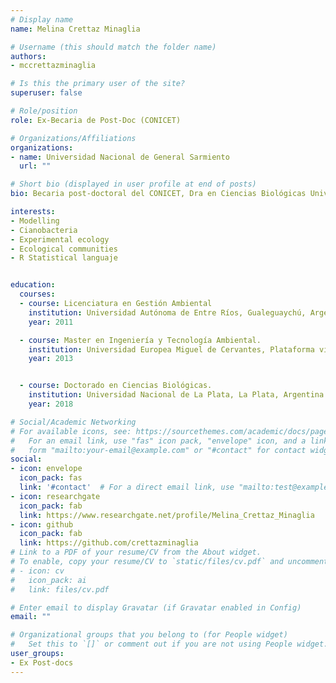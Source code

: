 ```yaml
---
# Display name
name: Melina Crettaz Minaglia

# Username (this should match the folder name)
authors:
- mccrettazminaglia

# Is this the primary user of the site?
superuser: false

# Role/position
role: Ex-Becaria de Post-Doc (CONICET) 

# Organizations/Affiliations
organizations:
- name: Universidad Nacional de General Sarmiento
  url: ""

# Short bio (displayed in user profile at end of posts)
bio: Becaria post-doctoral del CONICET, Dra en Ciencias Biológicas Universidad Nacional de La Plata.

interests:
- Modelling  
- Cianobacteria 
- Experimental ecology 
- Ecological communities 
- R Statistical languaje


education:
  courses:
  - course: Licenciatura en Gestión Ambiental
    institution: Universidad Autónoma de Entre Ríos, Gualeguaychú, Argentina.
    year: 2011

  - course: Master en Ingeniería y Tecnología Ambiental. 
    institution: Universidad Europea Miguel de Cervantes, Plataforma virtual.
    year: 2013


  - course: Doctorado en Ciencias Biológicas. 
    institution: Universidad Nacional de La Plata, La Plata, Argentina.
    year: 2018

# Social/Academic Networking
# For available icons, see: https://sourcethemes.com/academic/docs/page-builder/#icons
#   For an email link, use "fas" icon pack, "envelope" icon, and a link in the
#   form "mailto:your-email@example.com" or "#contact" for contact widget.
social:
- icon: envelope
  icon_pack: fas
  link: '#contact'  # For a direct email link, use "mailto:test@example.org".
- icon: researchgate
  icon_pack: fab
  link: https://www.researchgate.net/profile/Melina_Crettaz_Minaglia
- icon: github
  icon_pack: fab
  link: https://github.com/crettazminaglia
# Link to a PDF of your resume/CV from the About widget.
# To enable, copy your resume/CV to `static/files/cv.pdf` and uncomment the lines below.
# - icon: cv
#   icon_pack: ai
#   link: files/cv.pdf

# Enter email to display Gravatar (if Gravatar enabled in Config)
email: ""

# Organizational groups that you belong to (for People widget)
#   Set this to `[]` or comment out if you are not using People widget.
user_groups:
- Ex Post-docs
---
```



